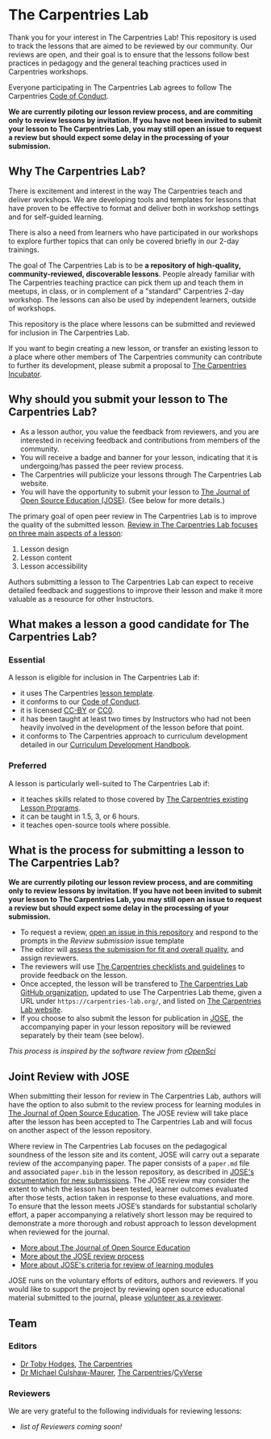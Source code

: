 # The Carpentries Lab

Thank you for your interest in The Carpentries Lab! This repository is used to track the lessons that are aimed to be reviewed by our
community. Our reviews are open, and their goal is to ensure that the lessons follow best practices in pedagogy and the general teaching practices
used in Carpentries workshops.

Everyone participating in The Carpentries Lab agrees to follow The Carpentries [Code of Conduct][coc].

**We are currently piloting our lesson review process, and are commiting only to review lessons by invitation. If you have not been invited to submit your lesson to The Carpentries Lab, you may still open an issue to request a review but should expect some delay in the processing of your submission.**


## Why The Carpentries Lab?

There is excitement and interest in the way The Carpentries teach and deliver workshops. We are developing tools and templates for lessons that have proven to be effective to format and deliver both in workshop settings and for self-guided learning.

There is also a need from learners who have participated in our workshops to explore further topics that can only be covered briefly in our 2-day trainings.

The goal of The Carpentries Lab is to be **a repository of high-quality, community-reviewed, discoverable lessons**. People already familiar with The Carpentries teaching practice can pick them up and teach them in meetups, in class, or in complement of a "standard" Carpentries 2-day workshop. The lessons can also be used by independent learners, outside of workshops.

This repository is the place where lessons can be submitted and reviewed for inclusion in The Carpentries Lab.

If you want to begin creating a new lesson, or transfer
an existing lesson to a place where other members of The Carpentries
community can contribute to further its development,
please submit a proposal to [The Carpentries Incubator][carpentries-incubator].


## Why should you submit your lesson to The Carpentries Lab?

* As a lesson author, you value the feedback from reviewers, and you are
  interested in receiving feedback and contributions from members of the
  community.
* You will receive a badge and banner for your lesson, indicating that
  it is undergoing/has passed the peer review process.
* The Carpentries will publicize your lessons through The Carpentries Lab
  website.
* You will have the opportunity to submit your lesson to [The Journal of Open Source Education (JOSE)][jose].
  (See below for more details.)

The primary goal of open peer review in The Carpentries Lab is to improve
the quality of the submitted lesson.
[Review in The Carpentries Lab focuses on three main aspects of a lesson][reviewer-guide]:

1. Lesson design
2. Lesson content
3. Lesson accessibility

Authors submitting a lesson to The Carpentries Lab can expect to receive
detailed feedback and suggestions to improve their lesson
and make it more valuable as a resource for other Instructors.


## What makes a lesson a good candidate for The Carpentries Lab?

### Essential

A lesson is eligible for inclusion in The Carpentries Lab if:

* it uses The Carpentries [lesson template][lesson-template].
* it conforms to our [Code of Conduct][coc].
* it is licensed [CC-BY][cc-by-human] or [CC0][cc0-human].
* it has been taught at least two times by Instructors who had not been heavily involved in the development of the lesson before that point.
* it conforms to The Carpentries approach to curriculum development detailed in our [Curriculum Development Handbook][cdh].

### Preferred

A lesson is particularly well-suited to The Carpentries Lab if:

* it teaches skills related to those covered by [The Carpentries existing Lesson Programs][lesson-programs].
* it can be taught in 1.5, 3, or 6 hours.
* it teaches open-source tools where possible.

## What is the process for submitting a lesson to The Carpentries Lab?

**We are currently piloting our lesson review process, and are commiting only to review lessons by invitation. If you have not been invited to submit your lesson to The Carpentries Lab, you may still open an issue to request a review but should expect some delay in the processing of your submission.**

* To request a review, [open an issue in this repository][new-issue] and respond to the prompts in the _Review submission_  issue template
* The editor will [assess the submission for fit and overall quality][editor-guide], and assign reviewers.
* The reviewers will use [The Carpentries checklists and guidelines][reviewer-guide] to provide feedback on the lesson.
* Once accepted, the lesson will be transfered to [The Carpentries Lab GitHub organization][lab-gh-org],
  updated to use The Carpentries Lab theme,
  given a URL under `https://carpentries-lab.org/`,
  and listed on [The Carpentries Lab website][lab-home].
* If you choose to also submit the lesson for publication in [JOSE][jose],
  the accompanying paper in your lesson repository will be reviewed separately
  by their team (see below).

_This process is inspired by the software review from [rOpenSci][ropensci]_


## Joint Review with JOSE

When submitting their lesson for review in The Carpentries Lab,
authors will have the option to also submit to the review process for
learning modules in [The Journal of Open Source Education][jose].
The JOSE review will take place after the lesson has been accepted to
The Carpentries Lab and will focus on another aspect of the lesson repository.

Where review in The Carpentries Lab focuses on the pedagogical soundness of
the lesson site and its content,
JOSE will carry out a separate review of the accompanying paper.
The paper consists of a `paper.md` file and associated `paper.bib` in the lesson repository,
as described in [JOSE's documentation for new submissions][jose-submission-guide].
The JOSE review may consider the extent to which the lesson has been tested,
learner outcomes evaluated after those tests, action taken in response to these evaluations, and more.
To ensure that the lesson meets JOSE’s standards for substantial scholarly effort,
a paper accompanying a relatively short lesson may be required to demonstrate
a more thorough and robust approach to lesson development when reviewed for the journal.

* [More about The Journal of Open Source Education][jose-about]
* [More about the JOSE review process][jose-review-process]
* [More about JOSE's criteria for review of learning modules][jose-review-criteria]

JOSE runs on the voluntary efforts of editors, authors and reviewers.
If you would like to support the project by reviewing
open source educational material submitted to the journal,
please [volunteer as a reviewer][jose-volunteer].

## Team

### Editors

- [Dr Toby Hodges][toby], [The Carpentries][carpentries]
- [Dr Michael Culshaw-Maurer][michael], [The Carpentries][carpentries]/[CyVerse][cyverse]

### Reviewers

We are very grateful to the following individuals for reviewing lessons:

- _list of Reviewers coming soon!_



[carpentries]: https://carpentries.org/
[carpentries-incubator]: https://github.com/carpentries-incubator/proposals/blob/master/README.md
[cc0-human]: https://creativecommons.org/publicdomain/zero/1.0/
[cc-by-human]: https://creativecommons.org/licenses/by/4.0/
[cdh]: https://cdh.carpentries.org/
[coc]: https://docs.carpentries.org/topic_folders/policies/code-of-conduct.html#code-of-conduct-summary-view
[cyverse]: https://www.cyverse.org/
[editor-guide]: https://github.com/carpentries-lab/reviews/blob/main/docs/editor_guide.md
[jose]: https://jose.theoj.org/
[jose-about]: https://jose.theoj.org/about
[jose-review-criteria]: https://openjournals.readthedocs.io/en/jose/review_criteria.html#specific-requirements-for-learning-modules
[jose-review-process]: https://openjournals.readthedocs.io/en/jose/submitting.html#the-review-process
[jose-submission-guide]: https://openjournals.readthedocs.io/en/jose/submitting.html#how-to-prepare-a-learning-module-submission
[jose-volunteer]: https://jose.theoj.org/reviewer-signup.html
[lab-gh-org]: https://github.com/carpentries-lab/
[lab-home]: https://carpentries-lab.org/
[lesson-programs]: https://carpentries.org/workshops-curricula/
[lesson-template]: https://github.com/carpentries/styles
[michael]: https://github.com/MCMaurer
[new-issue]: https://github.com/carpentries-lab/reviews/issues/new?assignees=&labels=new-submission&template=submission.md&title=%5BREV%5D%3A+
[reviewer-guide]: https://github.com/carpentries-lab/reviews/blob/main/docs/reviewer_guide.md
[ropensci]: https://ropensci.org/
[toby]: https://github.com/tobyhodges
